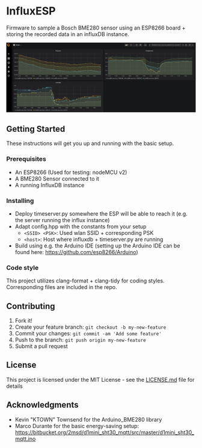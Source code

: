 # InfluxESP

Firmware to sample a Bosch BME280 sensor using an ESP8266 board + storing the recorded data in an influxDB instance.

![Grafana Dashboard](figures/dashboard.png?raw=true "Grafana Dashboard showing collected data")

## Getting Started

These instructions will get you up and running with the basic setup.

### Prerequisites

 - An ESP8266 (Used for testing: nodeMCU v2)
 - A BME280 Sensor connected to it
 - A running InfluxDB instance

### Installing

 - Deploy timeserver.py somewhere the ESP will be able to reach it (e.g. the server running the influx instance)
 - Adapt config.hpp with the constants from your setup
    - `<SSID> <PSK>`: Used wlan SSID + corresponding PSK
    - `<host>`: Host where influxdb + timeserver.py are running
 - Build using e.g. the Arduino IDE (setting up the Arduino IDE can be found here: https://github.com/esp8266/Arduino)

### Code style

This project utilizes clang-format + clang-tidy for coding styles. Corresponding files are included in the repo.

## Contributing

1. Fork it!
2. Create your feature branch: `git checkout -b my-new-feature`
3. Commit your changes: `git commit -am 'Add some feature'`
4. Push to the branch: `git push origin my-new-feature`
5. Submit a pull request

## License

This project is licensed under the MIT License - see the [LICENSE.md](LICENSE.md) file for details

## Acknowledgments

* Kevin "KTOWN" Townsend for the Arduino_BME280 library
* Marco Durante for the basic energy-saving setup: https://bitbucket.org/2msd/d1mini_sht30_mqtt/src/master/d1mini_sht30_mqtt.ino
